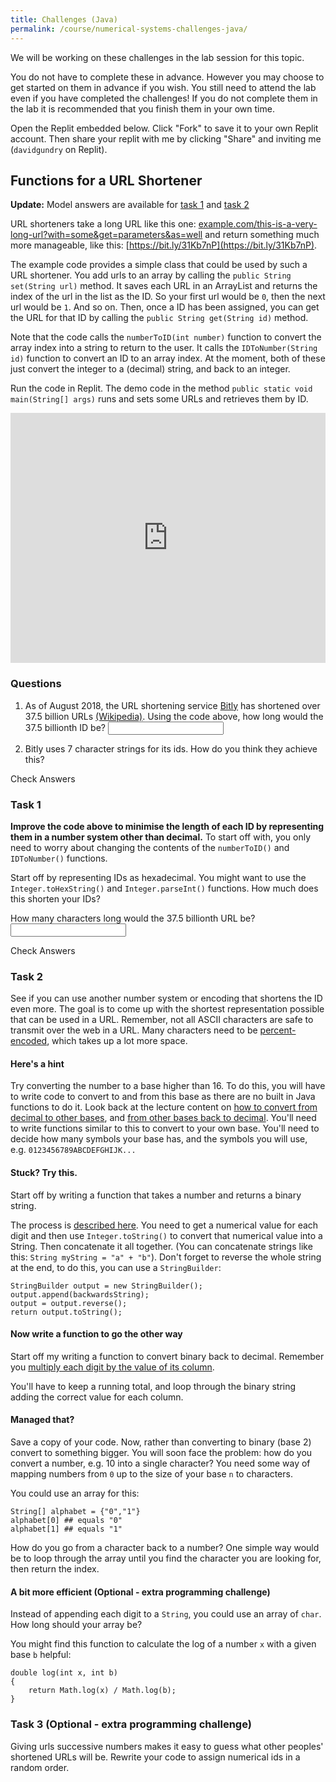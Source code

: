 ```yaml
---
title: Challenges (Java)
permalink: /course/numerical-systems-challenges-java/
---
```


We will be working on these challenges in the lab session for this topic.

You do not have to complete these in advance. However you may choose to get started on them in advance if you wish. You still need to attend the lab even if you have completed the challenges! If you do not complete them in the lab it is recommended that you finish them in your own time.

Open the Replit embedded below. Click "Fork" to save it to your own Replit account. Then share your replit with me by clicking "Share" and inviting me (`davidgundry` on Replit).

## Functions for a URL Shortener

**Update:** Model answers are available for [task 1](https://repl.it/@davidgundry/MathsForCSNumericalSystemsJavaChallengeModelAnswerHex) and [task 2](https://repl.it/@davidgundry/MathsForCSNumericalSystemsJavaChallengeModelAnswer2)

URL shorteners take a long URL like this one: [example.com/this-is-a-very-long-url?with=some&get=parameters&as=well](example.com/this-is-a-very-long-url?with=some&get=parameters&as=well) and return something much more manageable, like this: [https://bit.ly/31Kb7nP](https://bit.ly/31Kb7nP).

The example code provides a simple class that could be used by such a URL shortener. You add urls to an array by calling the `public String set(String url)` method. It saves each URL in an ArrayList and returns the index of the url in the list as the ID. So your first url would be `0`, then the next url would be `1`. And so on. Then, once a ID has been assigned, you can get the URL for that ID by calling the `public String get(String id)` method.

Note that the code calls the `numberToID(int number)` function to convert the array index into a string to return to the user. It calls the `IDToNumber(String id)` function to convert an ID to an array index. At the moment, both of these just convert the integer to a (decimal) string, and back to an integer.

Run the code in Replit. The demo code in the method `public static void main(String[] args)` runs and sets some URLs and retrieves them by ID.

<iframe height="400px" width="100%" src="https://repl.it/@davidgundry/MathsForCSNumericalSystemsJavaChallenge?lite=true" scrolling="no" frameborder="no" allowtransparency="true" allowfullscreen="true" sandbox="allow-forms allow-pointer-lock allow-popups allow-same-origin allow-scripts allow-modals"></iframe>

### Questions

1. As of August 2018, the URL shortening service [Bitly](https://bitly.com/) has shortened over 37.5 billion URLs [(Wikipedia)](https://en.wikipedia.org/wiki/Bitly). <label for ="q2">Using the code above, how long would the 37.5 billionth ID be?</label>  <input type="text" id="q2" data-answer="11"/> <span id="q2c" style="display:inline-block"></span>

2. Bitly uses 7 character strings for its ids. How do you think they achieve this?

<a class="btn btn-primary" type="submit" onClick="checkAnswers('q2')">Check Answers</a>

### Task 1

**Improve the code above to minimise the length of each ID by representing them in a number system other than decimal.** To start off with, you only need to worry about changing the contents of the `numberToID()` and `IDToNumber()` functions.

Start off by representing IDs as hexadecimal. You might want to use the `Integer.toHexString()` and `Integer.parseInt()` functions. How much does this shorten your IDs? 

<label for ="q1">How many characters long would the 37.5 billionth URL be?</label> <input type="text" id="q1" data-answer="9"/> <span id="q1c" style="display:inline-block"></span>

<a class="btn btn-primary" type="submit" onClick="checkAnswers('q1')">Check Answers</a>
<script src="/assets/js/check.js"></script>

### Task 2

See if you can use another number system or encoding that shortens the ID even more. The goal is to come up with the shortest representation possible that can be used in a URL.  Remember, not all ASCII characters are safe to transmit over the web in a URL. Many characters need to be [percent-encoded](https://en.wikipedia.org/wiki/Percent-encoding), which takes up a lot more space.

#### Here's a hint

Try converting the number to a base higher than 16. To do this, you will have to write code to convert to and from this base as there are no built in Java functions to do it. Look back at the lecture content on [how to convert from decimal to other bases](../bases/), and [from other bases back to decimal](../positional-notation/). You'll need to write functions similar to this to convert to your own base. You'll need to decide how many symbols your base has, and the symbols you will use, e.g. `0123456789ABCDEFGHIJK...`

#### Stuck? Try this.

Start off by writing a function that takes a number and returns a binary string.

The process is [described here](../bases/). You need to get a numerical value for each digit and then use `Integer.toString()` to convert that numerical value into a String. Then concatenate it all together. (You can concatenate strings like this: `String myString = "a" + "b"`). Don't forget to reverse the whole string at the end, to do this, you can use a `StringBuilder`:

    StringBuilder output = new StringBuilder(); 
    output.append(backwardsString); 
    output = output.reverse(); 
    return output.toString();

#### Now write a function to go the other way

Start off my writing a function to convert binary back to decimal. Remember you [multiply each digit by the value of its column](../positional-notation/).

You'll have to keep a running total, and loop through the binary string adding the correct value for each column.

#### Managed that?

Save a copy of your code. Now, rather than converting to binary (base 2) convert to something bigger. You will soon face the problem: how do you convert a number, e.g. 10 into a single character? You need some way of mapping numbers from `0` up to the size of your base `n` to characters.

You could use an array for this:

    String[] alphabet = {"0","1"}
    alphabet[0] ## equals "0"
    alphabet[1] ## equals "1"

How do you go from a character back to a number? One simple way would be to loop through the array until you find the character you are looking for, then return the index.


#### A bit more efficient (Optional - extra programming challenge)

Instead of appending each digit to a `String`, you could use an array of `char`. How long should your array be?

You might find this function to calculate the log of a number `x` with a given base `b` helpful:

    double log(int x, int b)
    {
        return Math.log(x) / Math.log(b);
    }


### Task 3 (Optional - extra programming challenge)

Giving urls successive numbers makes it easy to guess what other peoples' shortened URLs will be. Rewrite your code to assign numerical ids in a random order.


